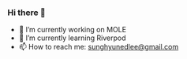 ### Hi there 👋

- 🔭 I’m currently working on MOLE
- 🌱 I’m currently learning Riverpod
- 📫 How to reach me: sunghyunedlee@gmail.com
